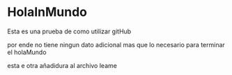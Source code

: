 # HolaInMundo
Esta es una prueba de como utilizar gitHub

por ende no tiene ningun dato adicional mas que lo necesario para terminar el holaMundo

esta e otra añadidura al archivo leame
